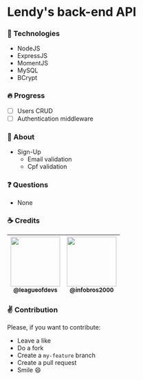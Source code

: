# Lendy's back-end API

### :wrench: Technologies

- NodeJS
- ExpressJS
- MomentJS
- MySQL
- BCrypt

### :fire: Progress

- [ ] Users CRUD
- [ ] Authentication middleware

### :page_facing_up: About

- Sign-Up
  - Email validation
  - Cpf validation

### :question: Questions

- None

### :coffee: Credits

| [<img src="https://avatars3.githubusercontent.com/u/60491076?s=400&v=4" width=115><br><sub>@leagueofdevs</sub>](https://github.com/league-of-devs) | [<img src="https://avatars3.githubusercontent.com/u/13054390?s=400&v=4" width=115><br><sub>@infobros2000</sub>](https://github.com/infobros2000) |
| :---: | :---: |

### :v: Contribution

Please, if you want to contribute:
- Leave a like
- Do a fork
- Create a `my-feature` branch
- Create a pull request
- Smile :smile:
